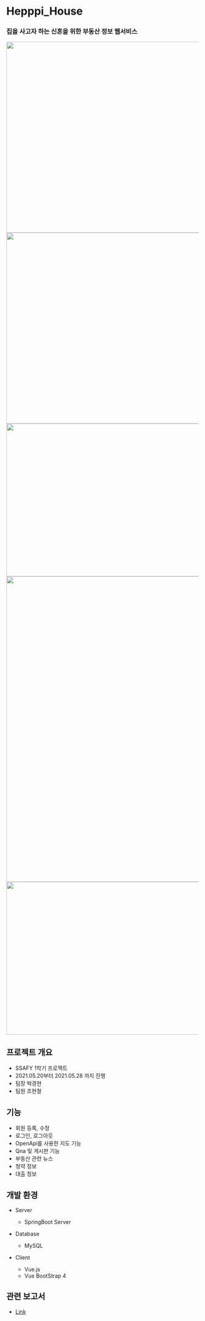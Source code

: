 # Hepppi_House

### 집을 사고자 하는 신혼을 위한 부동산 정보 웹서비스

<img src="https://user-images.githubusercontent.com/50797070/124928398-86d89d00-e03a-11eb-9997-1611e1897add.PNG" width="700" height="500"/>
<div style="flex-direction: row;">
  <img src="https://user-images.githubusercontent.com/50797070/124928589-ad96d380-e03a-11eb-9b25-2e93abf84418.PNG" width="700" height="500"/>
  <img src="https://user-images.githubusercontent.com/50797070/124928256-6f011900-e03a-11eb-87ed-8c2e85429e19.PNG" width="700" height="400"/>
</div>
<div style="flex-direction: row;">
  <img src="https://user-images.githubusercontent.com/50797070/124928436-8c35e780-e03a-11eb-88cd-0a123130f08d.PNG" width="700" height="800"/>
  <img src="https://user-images.githubusercontent.com/50797070/124928484-96f07c80-e03a-11eb-954f-73435c143c64.PNG" width="700" height="400"/>
</div>

## 프로젝트 개요
- SSAFY 1학기 프로젝트
- 2021.05.20부터 2021.05.28 까지 진행
- 팀장 박경현
- 팀원 조현철 

## 기능
- 회원 등록, 수정
- 로그인, 로그아웃
- OpenApi를 사용한 지도 기능
- Qna 및 게시판 기능
- 부동산 관련 뉴스
- 청약 정보
- 대출 정보

## 개발 환경
- Server
  + SpringBoot Server

- Database
  + MySQL

- Client
  + Vue.js
  + Vue BootStrap 4

## 관련 보고서
- [Link](https://github.com/johyeoncheol/Hepppi_House/tree/master/document)
